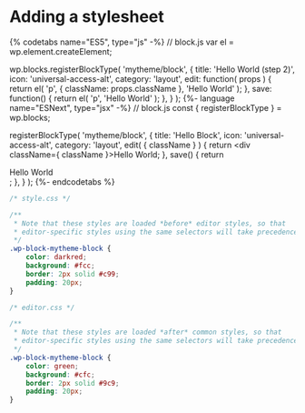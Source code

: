 # Adding a stylesheet

{% codetabs name="ES5", type="js" -%}
// block.js
var el = wp.element.createElement;

wp.blocks.registerBlockType( 'mytheme/block', {
	title: 'Hello World (step 2)',
	icon: 'universal-access-alt',
	category: 'layout',
	edit: function( props ) {
		return el( 'p', { className: props.className }, 'Hello World' );
	},
	save: function() {
		return el( 'p', 'Hello World' );
	},
} );
{%- language name="ESNext", type="jsx" -%}
// block.js
const { registerBlockType } = wp.blocks;

registerBlockType( 'mytheme/block', {
	title: 'Hello Block',
	icon: 'universal-access-alt',
	category: 'layout',
	edit( { className } ) {
		return <div className={ className }>Hello World</div>;
	},
	save() {
		return <div>Hello World</div>;
	},
} );
{%- endcodetabs %}

```css
/* style.css */

/**
 * Note that these styles are loaded *before* editor styles, so that
 * editor-specific styles using the same selectors will take precedence.
 */
.wp-block-mytheme-block {
	color: darkred;
	background: #fcc;
	border: 2px solid #c99;
	padding: 20px;
}
```

```css
/* editor.css */

/**
 * Note that these styles are loaded *after* common styles, so that
 * editor-specific styles using the same selectors will take precedence.
 */
.wp-block-mytheme-block {
	color: green;
	background: #cfc;
	border: 2px solid #9c9;
	padding: 20px;
}
```
